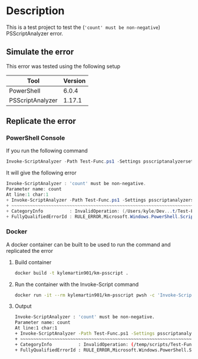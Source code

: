 # Description

This is a test project to test the (`'count' must be non-negative`) PSScriptAnalyzer error.

## Simulate the error

This error was tested using the following setup

| Tool  | Version |
| ----- | ------- |
| PowerShell | 6.0.4 |
| PSScriptAnalyzer | 1.17.1 |

## Replicate the error

### PowerShell Console

If you run the following command

```PowerShell
Invoke-ScriptAnalyzer -Path Test-Func.ps1 -Settings psscriptanalyzersettings.psd1
```

It will give the following error

```PowerShell
Invoke-ScriptAnalyzer : 'count' must be non-negative.
Parameter name: count
At line:1 char:1
+ Invoke-ScriptAnalyzer -Path Test-Func.ps1 -Settings psscriptanalyzers ...
+ ~~~~~~~~~~~~~~~~~~~~~~~~~~~~~~~~~~~~~~~~~~~~~~~~~~~~~~~~~~~~~~~~~~~~~
+ CategoryInfo          : InvalidOperation: (/Users/kyle/Dev...t/Test-Func.ps1:String) [Invoke-ScriptAnalyzer], ArgumentOutOfRangeException
+ FullyQualifiedErrorId : RULE_ERROR,Microsoft.Windows.PowerShell.ScriptAnalyzer.Commands.InvokeScriptAnalyzerCommand
```

### Docker

A docker container can be built to be used to run the command and replicated the error

1. Build container
    ```bash
    docker build -t kylemartin901/km-psscript .
    ```
2. Run the container with the Invoke-Script command
    ```bash
    docker run -it --rm kylemartin901/km-psscript pwsh -c 'Invoke-ScriptAnalyzer -Path Test-Func.ps1 -Settings psscriptanalyzersettings.psd1'
    ```
3. Output
    ```bash
    Invoke-ScriptAnalyzer : 'count' must be non-negative.
    Parameter name: count
    At line:1 char:1
    + Invoke-ScriptAnalyzer -Path Test-Func.ps1 -Settings psscriptanalyzers ...
    + ~~~~~~~~~~~~~~~~~~~~~~~~~~~~~~~~~~~~~~~~~~~~~~~~~~~~~~~~~~~~~~~~~~~~~
    + CategoryInfo          : InvalidOperation: (/temp/scripts/Test-Func.ps1:String)[Invoke-ScriptAnalyzer], ArgumentOutOfRangeException
    + FullyQualifiedErrorId : RULE_ERROR,Microsoft.Windows.PowerShell.ScriptAnalyzer.Commands.InvokeScriptAnalyzerCommand
    ```
